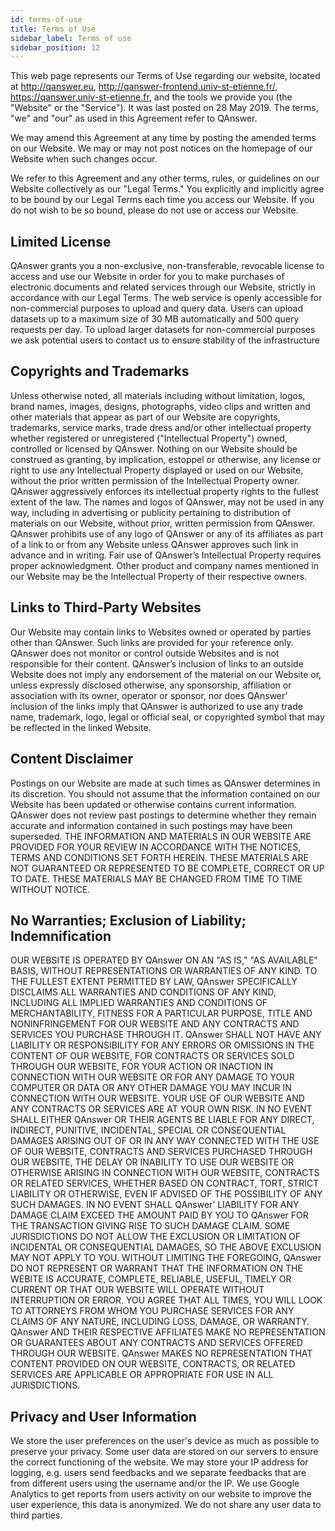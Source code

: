 ```yaml
---
id: terms-of-use
title: Terms of Use
sidebar_label: Terms of use
sidebar_position: 12
---
```



This web page represents our Terms of Use regarding our website, located at http://qanswer.eu, http://qanswer-frontend.univ-st-etienne.fr/, https://qanswer.univ-st-etienne.fr, and the tools we provide you (the "Website" or the "Service").
It was last posted on 28 May 2019. The terms, "we" and "our" as used in this Agreement refer to QAnswer.

We may amend this Agreement at any time by posting the amended terms on our Website. We may or may not post notices on the homepage of our Website when such changes occur.

We refer to this Agreement and any other terms, rules, or guidelines on our Website collectively as our "Legal Terms." You explicitly and implicitly agree to be bound by our Legal Terms each time you access our Website. If you do not wish to be so bound, please do not use or access our Website.

## Limited License
QAnswer grants you a non-exclusive, non-transferable, revocable license to access and use our Website in order for you to make purchases of electronic documents and related services through our Website, strictly in accordance with our Legal Terms.
The web service is openly accessible for non-commercial purposes to upload and query data. Users can upload datasets up to a maximum size of 30 MB automatically and 500 query requests per day. To upload larger datasets for non-commercial purposes we ask potential users to contact us to ensure stability of the infrastructure

## Copyrights and Trademarks
Unless otherwise noted, all materials including without limitation, logos, brand names, images, designs, photographs, video clips and written and other materials that appear as part of our Website are copyrights, trademarks, service marks, trade dress and/or other intellectual property whether registered or unregistered ("Intellectual Property") owned, controlled or licensed by QAnswer. Nothing on our Website should be construed as granting, by implication, estoppel or otherwise, any license or right to use any Intellectual Property displayed or used on our Website, without the prior written permission of the Intellectual Property owner. QAnswer aggressively enforces its intellectual property rights to the fullest extent of the law. The names and logos of QAnswer, may not be used in any way, including in advertising or publicity pertaining to distribution of materials on our Website, without prior, written permission from QAnswer. QAnswer prohibits use of any logo of QAnswer or any of its affiliates as part of a link to or from any Website unless QAnswer approves such link in advance and in writing. Fair use of QAnswer’s Intellectual Property requires proper acknowledgment. Other product and company names mentioned in our Website may be the Intellectual Property of their respective owners.

## Links to Third-Party Websites
Our Website may contain links to Websites owned or operated by parties other than QAnswer. Such links are provided for your reference only. QAnswer does not monitor or control outside Websites and is not responsible for their content. QAnswer’s inclusion of links to an outside Website does not imply any endorsement of the material on our Website or, unless expressly disclosed otherwise, any sponsorship, affiliation or association with its owner, operator or sponsor, nor does QAnswer’ inclusion of the links imply that QAnswer is authorized to use any trade name, trademark, logo, legal or official seal, or copyrighted symbol that may be reflected in the linked Website.

## Content Disclaimer
Postings on our Website are made at such times as QAnswer determines in its discretion. You should not assume that the information contained on our Website has been updated or otherwise contains current information. QAnswer does not review past postings to determine whether they remain accurate and information contained in such postings may have been superseded. THE INFORMATION AND MATERIALS IN OUR WEBSITE ARE PROVIDED FOR YOUR REVIEW IN ACCORDANCE WITH THE NOTICES, TERMS AND CONDITIONS SET FORTH HEREIN. THESE MATERIALS ARE NOT GUARANTEED OR REPRESENTED TO BE COMPLETE, CORRECT OR UP TO DATE. THESE MATERIALS MAY BE CHANGED FROM TIME TO TIME WITHOUT NOTICE.

## No Warranties; Exclusion of Liability; Indemnification
OUR WEBSITE IS OPERATED BY QAnswer ON AN "AS IS," "AS AVAILABLE" BASIS, WITHOUT REPRESENTATIONS OR WARRANTIES OF ANY KIND. TO THE FULLEST EXTENT PERMITTED BY LAW, QAnswer SPECIFICALLY DISCLAIMS ALL WARRANTIES AND CONDITIONS OF ANY KIND, INCLUDING ALL IMPLIED WARRANTIES AND CONDITIONS OF MERCHANTABILITY, FITNESS FOR A PARTICULAR PURPOSE, TITLE AND NONINFRINGEMENT FOR OUR WEBSITE AND ANY CONTRACTS AND SERVICES YOU PURCHASE THROUGH IT. QAnswer SHALL NOT HAVE ANY LIABILITY OR RESPONSIBILITY FOR ANY ERRORS OR OMISSIONS IN THE CONTENT OF OUR WEBSITE, FOR CONTRACTS OR SERVICES SOLD THROUGH OUR WEBSITE, FOR YOUR ACTION OR INACTION IN CONNECTION WITH OUR WEBSITE OR FOR ANY DAMAGE TO YOUR COMPUTER OR DATA OR ANY OTHER DAMAGE YOU MAY INCUR IN CONNECTION WITH OUR WEBSITE. YOUR USE OF OUR WEBSITE AND ANY CONTRACTS OR SERVICES ARE AT YOUR OWN RISK. IN NO EVENT SHALL EITHER QAnswer OR THEIR AGENTS BE LIABLE FOR ANY DIRECT, INDIRECT, PUNITIVE, INCIDENTAL, SPECIAL OR CONSEQUENTIAL DAMAGES ARISING OUT OF OR IN ANY WAY CONNECTED WITH THE USE OF OUR WEBSITE, CONTRACTS AND SERVICES PURCHASED THROUGH OUR WEBSITE, THE DELAY OR INABILITY TO USE OUR WEBSITE OR OTHERWISE ARISING IN CONNECTION WITH OUR WEBSITE, CONTRACTS OR RELATED SERVICES, WHETHER BASED ON CONTRACT, TORT, STRICT LIABILITY OR OTHERWISE, EVEN IF ADVISED OF THE POSSIBILITY OF ANY SUCH DAMAGES. IN NO EVENT SHALL QAnswer’ LIABILITY FOR ANY DAMAGE CLAIM EXCEED THE AMOUNT PAID BY YOU TO QAnswer FOR THE TRANSACTION GIVING RISE TO SUCH DAMAGE CLAIM. SOME JURISDICTIONS DO NOT ALLOW THE EXCLUSION OR LIMITATION OF INCIDENTAL OR CONSEQUENTIAL DAMAGES, SO THE ABOVE EXCLUSION MAY NOT APPLY TO YOU. WITHOUT LIMITING THE FOREGOING, QAnswer DO NOT REPRESENT OR WARRANT THAT THE INFORMATION ON THE WEBITE IS ACCURATE, COMPLETE, RELIABLE, USEFUL, TIMELY OR CURRENT OR THAT OUR WEBSITE WILL OPERATE WITHOUT INTERRUPTION OR ERROR. YOU AGREE THAT ALL TIMES, YOU WILL LOOK TO ATTORNEYS FROM WHOM YOU PURCHASE SERVICES FOR ANY CLAIMS OF ANY NATURE, INCLUDING LOSS, DAMAGE, OR WARRANTY. QAnswer AND THEIR RESPECTIVE AFFILIATES MAKE NO REPRESENTATION OR GUARANTEES ABOUT ANY CONTRACTS AND SERVICES OFFERED THROUGH OUR WEBSITE. QAnswer MAKES NO REPRESENTATION THAT CONTENT PROVIDED ON OUR WEBSITE, CONTRACTS, OR RELATED SERVICES ARE APPLICABLE OR APPROPRIATE FOR USE IN ALL JURISDICTIONS.

## Privacy and User Information
We store the user preferences on the user's device as much as possible to preserve your privacy. Some user data are stored on our servers to ensure the correct functioning of the website.
We may store your IP address for logging, e.g. users send feedbacks and we separate feedbacks that are from different users using the username and/or the IP.
We use Google Analytics to get reports from users activity on our website to improve the user experience, this data is anonymized.
We do not share any user data to third parties.
